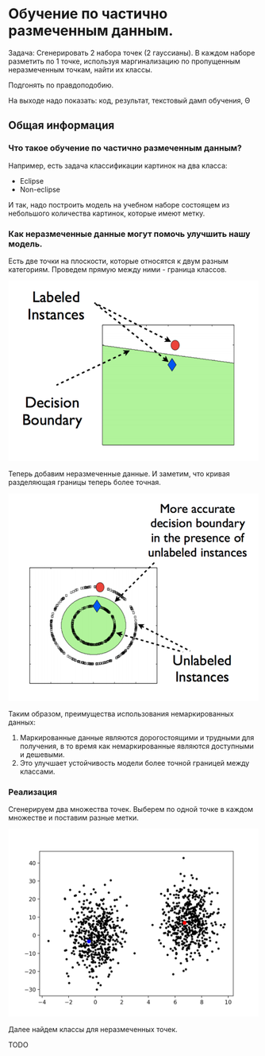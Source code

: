 # Обучение по частично размеченным данным.

Задача: Сгенерировать 2 набора точек (2 гауссианы). 
В каждом наборе разметить по 1 точке, используя маргинализацию по 
пропущенным неразмеченным точкам, найти их классы.

Подгонять по правдоподобию.

На выходе надо показать: код, результат, текстовый дамп обучения, Θ

## Общая информация

### Что такое обучение по частично размеченным данным? 

Например, есть задача классификации картинок на два класса:
* Eclipse 
* Non-eclipse 

И так, надо построить модель на учебном наборе состоящем из 
небольшого количества картинок, 
которые имеют метку.

### Как неразмеченные данные могут помочь улучшить нашу модель.

Есть две точки на плоскости, которые относятся к двум разным 
категориям. Проведем прямую между ними - граница классов.

![](./resources/2_points.png)

Теперь добавим неразмеченные данные. И заметим, что кривая 
разделяющая границы теперь более точная.

![](./resources/many_points.png)

Таким образом, преимущества использования немаркированных данных:
1. Маркированные данные являются дорогостоящими и трудными 
для получения, в то время как немаркированные являются 
доступными и дешевыми.
2. Это улучшает устойчивость модели более точной границей 
между классами. 

### Реализация 

Сгенерируем два множества точек. Выберем по одной точке в каждом множестве 
и поставим разные метки. 

![](./resources/unmarked.png)

Далее найдем классы для неразмеченных точек.

TODO 

